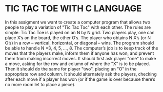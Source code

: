 # TIC TAC TOE WITH C LANGUAGE 

In this assigment we want to create a computer program that allows two people to play a variation of "Tic Tac Toc" with each other.
The rules are simple: Tic Tac Toe is played on an N by N grid. Two players play, one can place X’s on the board, the other O’s. The player who obtains N X’s (or N O’s) in a row – vertical, horizontal, or diagonal – wins. The program should be able to handle N =3, 4, 5, …, 8.
The computer’s job is to keep track of the moves that the players make, inform them if anyone has won, and prevent them from making incorrect moves. It should first ask player "one" to make a move, asking for the row and column of where the "X" is to be placed. Then it should do the same for player "two", placing an "O" in the appropriate row and column. It should alternately ask the players, checking after each move if a player has won (or if the game is over because there’s no more room let to place a piece). 
